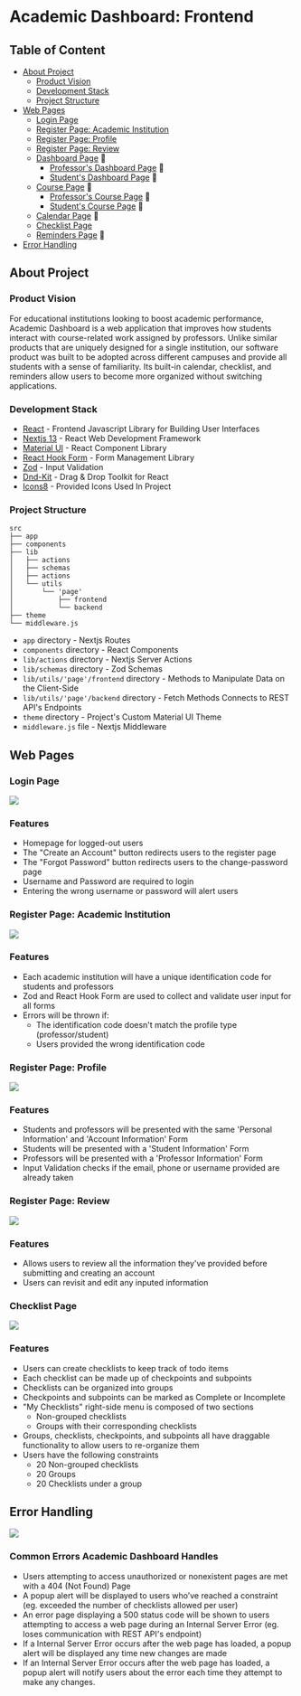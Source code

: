 # Academic Dashboard: Frontend

## Table of Content
- [About Project](#about-project) 
  - [Product Vision](#product-vision)
  - [Development Stack](#development-stack)
  - [Project Structure](#project-structure)
- [Web Pages](#web-pages)
  - [Login Page](#login-page)
  - [Register Page: Academic Institution](#register-page-academic-institution)
  - [Register Page: Profile](#register-page-profile)
  - [Register Page: Review](#register-page-review)
  - [Dashboard Page](#dashboard-page) 🚧
    - [Professor's Dashboard Page](#professors-dashboard-page) 🚧
    - [Student's Dashboard Page](#students-dashboard-page) 🚧
  - [Course Page](#course-page) 🚧
    - [Professor's Course Page](#professors-course-page) 🚧
    - [Student's Course Page](#students-course-page) 🚧
  - [Calendar Page](#calendar-page) 🚧
  - [Checklist Page](#checklist-page)
  - [Reminders Page](#reminders-page) 🚧 
- [Error Handling](#error-handling)

## About Project
### Product Vision
For educational institutions looking to boost academic performance, Academic Dashboard is a web application that improves how students interact with course-related work assigned by professors. Unlike similar products that are uniquely designed for a single institution, our software product was built to be adopted across different campuses and provide all students with a sense of familiarity. Its built-in calendar, checklist, and reminders allow users to become more organized without switching applications. 

### Development Stack
- [React](https://react.dev/) - Frontend Javascript Library for Building User Interfaces
- [Nextjs 13](https://nextjs.org/) - React Web Development Framework
- [Material UI](https://mui.com/material-ui/) - React Component Library
- [React Hook Form](https://react-hook-form.com/) - Form Management Library
- [Zod](https://zod.dev/) - Input Validation
- [Dnd-Kit](https://dndkit.com/) - Drag & Drop Toolkit for React
- [Icons8](https://icons8.com/) - Provided Icons Used In Project

### Project Structure

```
src
├── app
├── components
├── lib
│   ├── actions
│   ├── schemas
│   ├── actions
│   └── utils 
│       └── 'page'
│           ├── frontend 
│           └── backend 
├── theme
└── middleware.js
```

- `app` directory - Nextjs Routes
- `components` directory - React Components
- `lib/actions` directory - Nextjs Server Actions
- `lib/schemas` directory - Zod Schemas
- `lib/utils/'page'/frontend` directory - Methods to Manipulate Data on the Client-Side
- `lib/utils/'page'/backend` directory - Fetch Methods Connects to REST API's Endpoints
- `theme` directory - Project's Custom Material UI Theme
- `middleware.js` file - Nextjs Middleware

## Web Pages

### Login Page
<img align="center" src="https://github.com/victoresteban295/Academic_Dashboard_Frontend/blob/main/public/images/readme/loginpage.png" />

### Features
- Homepage for logged-out users
- The "Create an Account" button redirects users to the register page
- The "Forgot Password" button redirects users to the change-password page
- Username and Password are required to login
- Entering the wrong username or password will alert users

### Register Page: Academic Institution
<img align="center" src="https://github.com/victoresteban295/Academic_Dashboard_Frontend/blob/main/public/images/readme/acadinstitpage.png" />

### Features
- Each academic institution will have a unique identification code for students and professors
- Zod and React Hook Form are used to collect and validate user input for all forms
- Errors will be thrown if: 
    - The identification code doesn't match the profile type (professor/student)
    - Users provided the wrong identification code

### Register Page: Profile
<img align="center" src="https://github.com/victoresteban295/Academic_Dashboard_Frontend/blob/main/public/images/readme/profilepage.png" />

### Features
- Students and professors will be presented with the same 'Personal Information' and 'Account Information' Form
- Students will be presented with a 'Student Information' Form
- Professors will be presented with a 'Professor Information' Form
- Input Validation checks if the email, phone or username provided are already taken

### Register Page: Review 
<img align="center" src="https://github.com/victoresteban295/Academic_Dashboard_Frontend/blob/main/public/images/readme/reviewpage.png" />

### Features
- Allows users to review all the information they've provided before submitting and creating an account
- Users can revisit and edit any inputed information

### Checklist Page
<img align="center" src="https://github.com/victoresteban295/Academic_Dashboard_Frontend/blob/main/public/images/readme/checklistpage.png" />

### Features
- Users can create checklists to keep track of todo items
- Each checklist can be made up of checkpoints and subpoints
- Checklists can be organized into groups
- Checkpoints and subpoints can be marked as Complete or Incomplete
- "My Checklists" right-side menu is composed of two sections
    - Non-grouped checklists
    - Groups with their corresponding checklists
- Groups, checklists, checkpoints, and subpoints all have draggable functionality to allow users to re-organize them
- Users have the following constraints
    - 20 Non-grouped checklists
    - 20 Groups
    - 20 Checklists under a group

## Error Handling
<img align="center" src="https://github.com/victoresteban295/Academic_Dashboard_Frontend/blob/main/public/images/readme/errorhandling.png" />

### Common Errors Academic Dashboard Handles
- Users attempting to access unauthorized or nonexistent pages are met with a 404 (Not Found) Page
- A popup alert will be displayed to users who’ve reached a constraint (eg. exceeded the number of checklists allowed per user)
- An error page displaying a 500 status code will be shown to users attempting to access a web page during an Internal Server Error (eg. loses communication with REST API's endpoint)
- If a Internal Server Error occurs after the web page has loaded, a popup alert will be displayed any time new changes are made
- If an Internal Server Error occurs after the web page has loaded, a popup alert will notify users about the error each time they attempt to make any changes.

